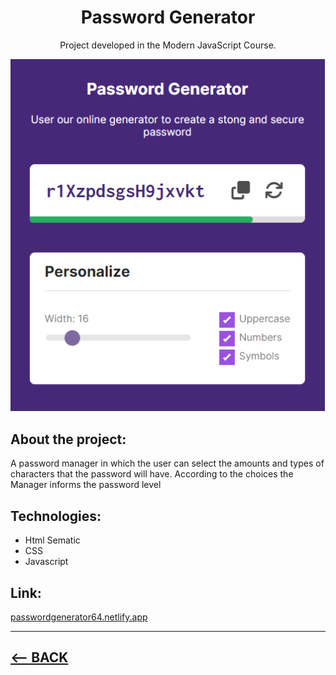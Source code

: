 <div align="center">
    <h1>Password Generator</h1>
    <p>Project developed in the Modern JavaScript Course.</p>
    <img  src="password-generator.png">
</div>

<h2>About the project:</h2>
<p>A password manager in which the user can select the amounts and types of characters that the password will have. According to the choices the Manager informs the password level</p>

<h2>Technologies:</h2>
<ul>
    <li>Html Sematic</li>
    <li>CSS</li>
    <li>Javascript</li>
</ul> 

<h2>Link:</h2>
<a href="https://passwordgenerator64.netlify.app/" target="_blank">passwordgenerator64.netlify.app</a>
<hr>


<h2>
<a href="Front-End/"><-- BACK</a>
</h2>

